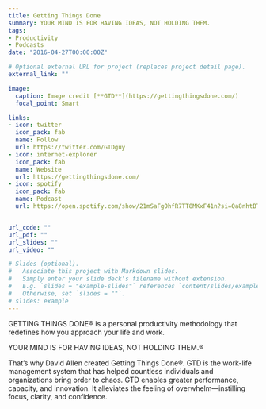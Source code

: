 ```yaml
---
title: Getting Things Done
summary: YOUR MIND IS FOR HAVING IDEAS, NOT HOLDING THEM.
tags:
- Productivity
- Podcasts
date: "2016-04-27T00:00:00Z"

# Optional external URL for project (replaces project detail page).
external_link: ""

image:
  caption: Image credit [**GTD**](https://gettingthingsdone.com/)
  focal_point: Smart

links:
- icon: twitter
  icon_pack: fab
  name: Follow
  url: https://twitter.com/GTDguy
- icon: internet-explorer
  icon_pack: fab
  name: Website
  url: https://gettingthingsdone.com/
- icon: spotify
  icon_pack: fab
  name: Podcast
  url: https://open.spotify.com/show/21mSaFgOhfR7TT8MKxF41n?si=Qa8nhtBTT9K5cY_URuMAxg


url_code: ""
url_pdf: ""
url_slides: ""
url_video: ""

# Slides (optional).
#   Associate this project with Markdown slides.
#   Simply enter your slide deck's filename without extension.
#   E.g. `slides = "example-slides"` references `content/slides/example-slides.md`.
#   Otherwise, set `slides = ""`.
# slides: example
---
```


GETTING THINGS DONE® is a personal productivity methodology that redefines how you approach your life and work.

YOUR MIND IS FOR HAVING IDEAS, NOT HOLDING THEM.®

That’s why David Allen created Getting Things Done®. GTD is the work-life management system that has helped countless individuals and organizations bring order to chaos. GTD enables greater performance, capacity, and innovation. It alleviates the feeling of overwhelm—instilling focus, clarity, and confidence. 